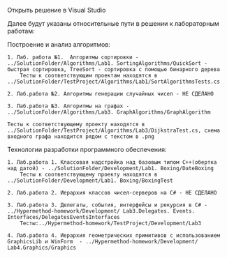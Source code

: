 ﻿Открыть решение в Visual Studio

Далее будут указаны относительные пути в решении к лабораторным работам:

Построение и анализ алгоритмов:

	1. Лаб. работа №1.  Алгоритмы сортировки - ../SolutionFolder/Algorithms/Lab1. SortingAlgorithms/QuickSort - быстрая сортировка, TreeSort - сортировка с помощью бинарного дерева
		Тесты к соответствующим проектам находятся в ../SolutionFolder/TestProject/Algorithms/Lab1/SortAlgorithmsTests.cs
		
	2. Лаб.работа №2. Алгоритмы генерации случайных чисел - НЕ СДЕЛАНО
	
	3. Лаб.работа №3. Алгоритмы на графах - ../SolutionFolder/Algorithms/Lab3. GraphAlgorithms/GraphAlgorithm
	
	Тесты к соответствующему проекту находятся в ../SolutionFolder/TestProject/Algorithms/Lab3/DijkstraTest.cs, схема входного графа находится рядом с текстом в .png 
	

Технологии разработки программного обеспечения:

	1. Лаб.работа 1. Классовая надстройка над базовым типом C++(обертка над датой) - ../SolutionFolder/Development/Lab1. Boxing/DateBoxing
		Тесты к соответствующему проекту находятся в ../SolutionFolder/Development/Lab1. Boxing/BoxingTest
		
	2. Лаб.работа 2. Иерархия классов чисел-серверов на С# - НЕ СДЕЛАНО
	
	3. Лаб.работа 3. Делегаты, события, интерфейсы и рекурсия в С# - ../Hypermethod-homework/Development/ Lab3.Delegates. Events. Interfaces/DelegatesEventsInterfaces
		Тесты:../Hypermethod-homework/TestProject/Development/Lab3
		
	4. Лаб.работа 4. Иерархия геометрических примитивов с использованием GraphicsLib и WinForm	- ../Hypermethod-homework/Development/ Lab4.Graphics/Graphics

